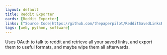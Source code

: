 ```yaml
---
layout: default
title: Reddit Exporter
cards: [Reddit Exporter]
links: ["Source Code|https://github.com/thepaperpilot/RedditSavedLinksExporter"]
tags: [web, python, software]
---
```

Uses OAuth to talk to reddit and retrieve all your saved links, and export them to useful formats, and maybe wipe them all afterwards.
